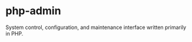 php-admin
=========

System control, configuration, and maintenance interface written primarily in PHP.